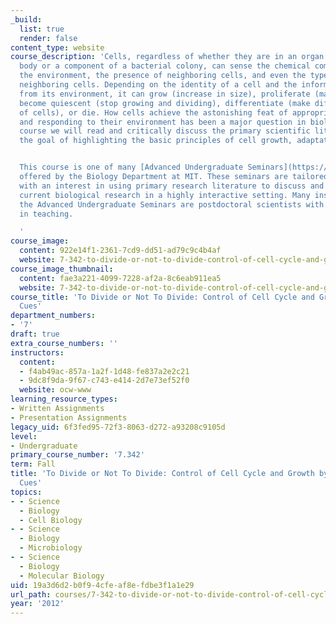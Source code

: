 ```yaml
---
_build:
  list: true
  render: false
content_type: website
course_description: 'Cells, regardless of whether they are in an organ in the human
  body or a component of a bacterial colony, can sense the chemical composition of
  the environment, the presence of neighboring cells, and even the types of their
  neighboring cells. Depending on the identity of a cell and the information it receives
  from its environment, it can grow (increase in size), proliferate (make more cells),
  become quiescent (stop growing and dividing), differentiate (make different types
  of cells), or die. How cells achieve the astonishing feat of appropriately sensing
  and responding to their environment has been a major question in biology. In this
  course we will read and critically discuss the primary scientific literature with
  the goal of highlighting the basic principles of cell growth, adaptation, and differentiation.


  This course is one of many [Advanced Undergraduate Seminars](https://biology.mit.edu/undergraduate/course_listings/advanced_undergraduate_seminars)
  offered by the Biology Department at MIT. These seminars are tailored for students
  with an interest in using primary research literature to discuss and learn about
  current biological research in a highly interactive setting. Many instructors of
  the Advanced Undergraduate Seminars are postdoctoral scientists with a strong interest
  in teaching.

  '
course_image:
  content: 922e14f1-2361-7cd9-dd51-ad79c9c4b4af
  website: 7-342-to-divide-or-not-to-divide-control-of-cell-cycle-and-growth-by-extracellular-cues-fall-2012
course_image_thumbnail:
  content: fae3a221-4099-7228-af2a-8c6eab911ea5
  website: 7-342-to-divide-or-not-to-divide-control-of-cell-cycle-and-growth-by-extracellular-cues-fall-2012
course_title: 'To Divide or Not To Divide: Control of Cell Cycle and Growth by Extracellular
  Cues'
department_numbers:
- '7'
draft: true
extra_course_numbers: ''
instructors:
  content:
  - f4ab49ac-857a-1a2f-1d48-fe837a2e2c21
  - 9dc8f9da-9f67-c743-e414-2d7e73ef52f0
  website: ocw-www
learning_resource_types:
- Written Assignments
- Presentation Assignments
legacy_uid: 6f3fed95-72f3-8063-d272-a93208c9105d
level:
- Undergraduate
primary_course_number: '7.342'
term: Fall
title: 'To Divide or Not To Divide: Control of Cell Cycle and Growth by Extracellular
  Cues'
topics:
- - Science
  - Biology
  - Cell Biology
- - Science
  - Biology
  - Microbiology
- - Science
  - Biology
  - Molecular Biology
uid: 19a3d6d2-b0f9-4cfe-af8e-fdbe3f1a1e29
url_path: courses/7-342-to-divide-or-not-to-divide-control-of-cell-cycle-and-growth-by-extracellular-cues-fall-2012
year: '2012'
---
```

